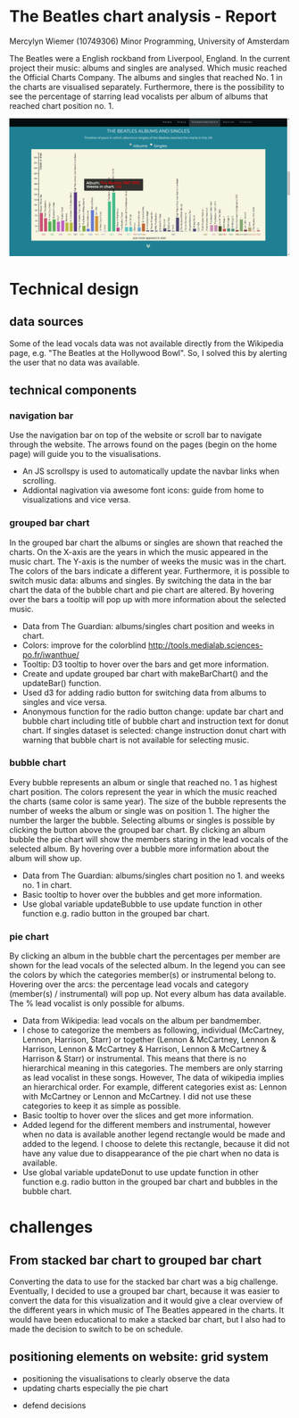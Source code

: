 # The Beatles chart analysis - Report #

Mercylyn Wiemer (10749306)
Minor Programming, University of Amsterdam

The Beatles were a English rockband from Liverpool, England. In the current
project their music: albums and singles are analysed. Which music reached the
Official Charts Company. The albums and singles that reached No. 1 in the charts
are visualised separately. Furthermore, there is the possibility to see the
percentage of starring lead vocalists per album of albums that reached chart position no. 1.


![](docs/chart_overview.png)

# Technical design #

## data sources ##
Some of the lead vocals data was not available directly from the Wikipedia page, e.g.
"The Beatles at the Hollywood Bowl". So, I solved this by alerting the user that no data was available.

## technical components ##
### navigation bar ###
Use the navigation bar on top of the website or scroll bar to navigate through the website. The arrows found on the pages (begin on the home page) will guide
you to the visualisations.

* An JS scrollspy is used to automatically update the navbar links when scrolling.
* Addiontal nagivation via awesome font icons: guide from home to visualizations and vice versa.

### grouped bar chart ###
In the grouped bar chart the albums or singles are shown that reached the charts.
On the X-axis are the years in which the music appeared in the music chart. The
Y-axis is the number of weeks the music was in the chart. The colors of the bars
indicate a different year. Furthermore, it is possible to switch music data:
albums and singles. By switching the data in the bar chart the data of the
bubble chart and pie chart are altered. By hovering over the bars a tooltip
will pop up with more information about the selected music.

* Data from The Guardian: albums/singles chart position and weeks in chart.
* Colors: improve for the colorblind http://tools.medialab.sciences-po.fr/iwanthue/
* Tooltip: D3 tooltip to hover over the bars and get more information.
* Create and update grouped bar chart with makeBarChart() and the updateBar() function.
* Used d3 for adding radio button for switching data from albums to singles and vice versa.
* Anonymous function for the radio button change: update bar chart and bubble chart         including title of bubble chart and instruction text for donut chart. If singles dataset
is selected: change instruction donut chart with warning that bubble chart is not available for selecting music.

### bubble chart ###
Every bubble represents an album or single that reached no. 1 as highest chart position.
The colors represent the year in which the music reached the charts (same color is same year).
The size of the bubble represents the number of weeks the album or single was on position 1.
The higher the number the larger the bubble. Selecting albums or singles is possible by clicking the button
above the grouped bar chart. By clicking an album bubble the pie chart will show
the members staring in the lead vocals of the selected album. By hovering over
a bubble more information about the album will show up.

* Data from The Guardian: albums/singles chart position no 1. and weeks no. 1 in chart.
* Basic tooltip to hover over the bubbles and get more information.
* Use global variable updateBubble to use update function in other function e.g. radio button in the grouped bar chart.

### pie chart ###
By clicking an album in the bubble chart the percentages per member are shown for
the lead vocals of the selected album. In the legend you can see the colors by
which the categories member(s) or instrumental belong to. Hovering over the arcs:
the percentage lead vocals and category (member(s) / instrumental) will pop up.
Not every album has data available. The % lead vocalist is only possible for albums.

* Data from Wikipedia: lead vocals on the album per bandmember.
* I chose to categorize the members as following, individual (McCartney, Lennon, Harrison,
    Starr) or together (Lennon & McCartney, Lennon & Harrison, Lennon & McCartney & Harrison, Lennon & McCartney & Harrison & Starr) or instrumental. This means that
    there is no hierarchical meaning in this categories. The members are only starring as lead vocalist in these songs. However, The data of wikipedia implies an hierarchical order. For example, different categories exist as: Lennon with McCartney or Lennon and McCartney. I did not use these categories to keep it as simple as possible.
* Basic tooltip to hover over the slices and get more information.
* Added legend for the different members and instrumental, however when no data is available another legend rectangle would be made and added to the legend. I choose to delete this rectangle, because it did not have any value due to disappearance of the pie chart when no data is available.
* Use global variable updateDonut to use update function in other function e.g. radio button in the grouped bar chart and bubbles in the bubble chart.

# challenges #
## From stacked bar chart to grouped bar chart ##

Converting the data to use for the stacked bar chart was a big challenge. Eventually, I decided to use a grouped bar chart, because it was easier to convert the data for this visualization and it would give a clear overview of the different years in which music of The Beatles appeared in the charts. It would have been educational to make a stacked bar chart, but I also had to made the decision to switch to be on schedule.

## positioning elements on website: grid system ##
* positioning the visualisations to clearly observe the data
* updating charts especially the pie chart

- defend decisions
